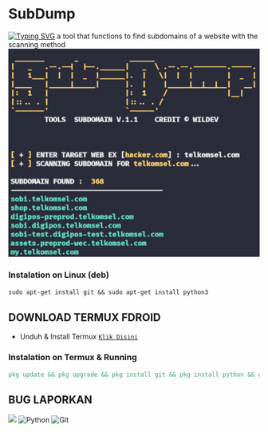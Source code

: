 # SubDump
[![Typing SVG](https://readme-typing-svg.demolab.com?font=Fira+Code&pause=1000&random=false&width=435&lines=SCANING-DOMAIN)](https://git.io/typing-svg)
a tool that functions to find subdomains of a website with the scanning method
<img src="https://github.com/WilDev26/Scaning-domain/blob/main/asset/Sub-dump.png"/>
### Instalation on Linux (deb)
```makefile
sudo apt-get install git && sudo apt-get install python3
```
## DOWNLOAD TERMUX FDROID
* Unduh & Install Termux [`Klik Disini`](https://f-droid.org/repo/com.termux_118.apk)
### Instalation on Termux & Running
```makefile
pkg update && pkg upgrade && pkg install git && pkg install python && git clone https://github.com/WilDev26/Scaning-domain && cd Scaning-domain && pip3 install -r requirements.txt && python3 SubDump
```
## BUG LAPORKAN
<a href="https://t.me/Willly21" target=”_blank”><img src="https://img.shields.io/static/v1?style=for-the-badge&logo=Telegram&label=Telegram&message=Click%20Here&color=blue"></a>
![Python](https://img.shields.io/badge/python-3670A0?style=for-the-badge&logo=python&logoColor=ffdd54)
![Git](https://img.shields.io/badge/GIT-E44C30?style=for-the-badge&logo=git&logoColor=white)
